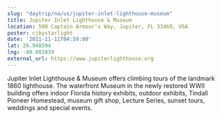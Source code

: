 ```yaml
---
slug: "daytrip/na/us/jupiter-inlet-lighthouse-museum"
title: Jupiter Inlet Lighthouse & Museum
location: 500 Captain Armour's Way, Jupiter, FL 33469, USA
poster: cjbystarlight
date: '2011-11-11T04:59:00'
lat: 26.948594
lng: -80.082039
external_url: https://www.jupiterlighthouse.org
---
```


Jupiter Inlet Lighthouse &amp; Museum offers climbing tours of the landmark 1860 lighthouse. The waterfront Museum in the newly restored WWII building offers indoor Florida history exhibits, outdoor exhibits, Tindall Pioneer Homestead, museum gift shop, Lecture Series, sunset tours, weddings and special events.
